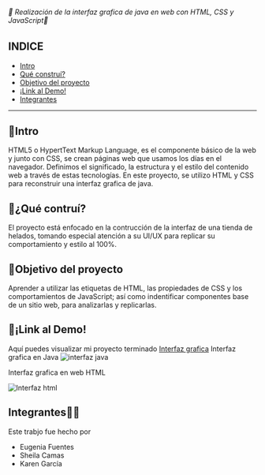 
###### 🙌 Realización de la interfaz grafica de java en web con HTML, CSS y JavaScript🙌

## INDICE
* [Intro](https://github.com/KarenGarciaR/KarenGarciaR.github.io#intro)
* [Qué construí?](https://github.com/KarenGarciaR/KarenGarciaR.github.io#qu%C3%A9-contru%C3%AD)
* [Objetivo del proyecto](https://github.com/KarenGarciaR/KarenGarciaR.github.io#objetivo-del-proyecto)
* [¡Link al Demo!](https://github.com/KarenGarciaR/KarenGarciaR.github.io#link-al-demo)
* [Integrantes](https://github.com/KarenGarciaR/InterfazWeb/blob/main/README.md#integrantes%EF%B8%8F)

***

## 👀Intro
HTML5 o HypertText Markup Language, es el componente básico de la web y junto con CSS, se crean páginas web que usamos los días en el navegador. Definimos el significado, la estructura y el estilo del contenido web a través de estas tecnologías.
En este proyecto, se utilizo HTML y CSS para reconstruir una interfaz grafica de java.

## 🤔¿Qué contruí?
El proyecto está enfocado en la contrucción de la interfaz de una tienda de helados, tomando especial atención a su UI/UX para replicar su comportamiento y estilo al 100%. 

## 🎯Objetivo del proyecto
Aprender a utilizar las etiquetas de HTML, las propiedades de CSS y los comportamientos de JavaScript; así como indentificar componentes base de un sitio web, para analizarlas y replicarlas.

## 🔗¡Link al Demo!
Aquí puedes visualizar mi proyecto terminado [Interfaz grafica](https://karengarciar.github.io/InterfazWeb/)
Interfaz grafica en Java
![interfaz java](https://github.com/KarenGarciaR/KarenGarciaR.github.io/assets/132194554/fbd35934-3198-4743-bff3-c8846d284d4c)

Interfaz grafica en web HTML

![Interfaz html](https://github.com/KarenGarciaR/KarenGarciaR.github.io/assets/132194554/1878e1e5-122a-4cb7-bf0c-ece2f2c37bdb)

## Integrantes👯‍♀️
Este trabjo fue hecho por 
* Eugenia Fuentes
* Sheila Camas
* Karen García

